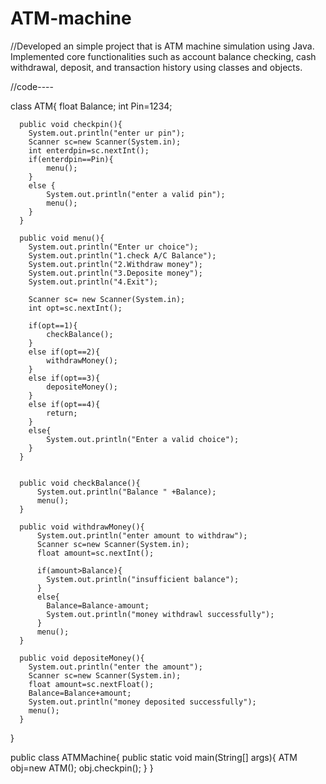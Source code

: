 # ATM-machine
 //Developed an simple project that is ATM machine simulation using Java. Implemented core functionalities such as account balance checking, cash withdrawal, deposit, and transaction history using classes and objects.

 //code----

class ATM{
     float Balance;
     int Pin=1234;

      public void checkpin(){
        System.out.println("enter ur pin");
        Scanner sc=new Scanner(System.in);
        int enterdpin=sc.nextInt();
        if(enterdpin==Pin){
            menu();
        }
        else {
            System.out.println("enter a valid pin");
            menu();
        }
      }

      public void menu(){
        System.out.println("Enter ur choice");
        System.out.println("1.check A/C Balance");
        System.out.println("2.Withdraw money");
        System.out.println("3.Deposite money");
        System.out.println("4.Exit");

        Scanner sc= new Scanner(System.in);
        int opt=sc.nextInt();

        if(opt==1){
            checkBalance();
        }
        else if(opt==2){
            withdrawMoney();
        }
        else if(opt==3){
            depositeMoney();
        }
        else if(opt==4){
            return;
        }
        else{
            System.out.println("Enter a valid choice");
        }
      }


      public void checkBalance(){
          System.out.println("Balance " +Balance);
          menu();    
      }

      public void withdrawMoney(){
          System.out.println("enter amount to withdraw");
          Scanner sc=new Scanner(System.in);
          float amount=sc.nextInt();

          if(amount>Balance){
            System.out.println("insufficient balance");
          }
          else{
            Balance=Balance-amount;
            System.out.println("money withdrawl successfully");
          }
          menu();
      }

      public void depositeMoney(){
        System.out.println("enter the amount");
        Scanner sc=new Scanner(System.in);
        float amount=sc.nextFloat();
        Balance=Balance+amount;
        System.out.println("money deposited successfully");
        menu();
      }
}


public class ATMMachine{
    public static void main(String[] args){
        ATM obj=new ATM();
        obj.checkpin();
    }
}
